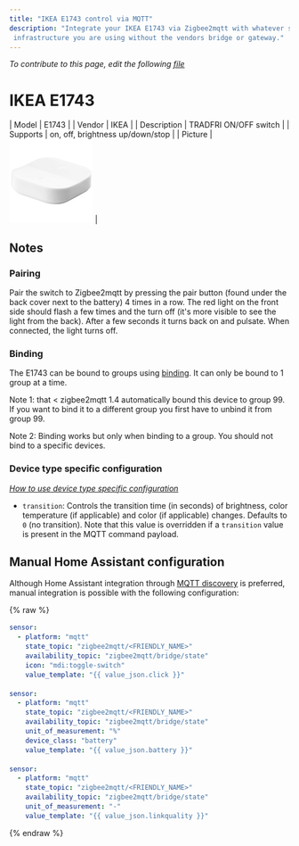 ```yaml
---
title: "IKEA E1743 control via MQTT"
description: "Integrate your IKEA E1743 via Zigbee2mqtt with whatever smart home
 infrastructure you are using without the vendors bridge or gateway."
---
```


*To contribute to this page, edit the following
[file](https://github.com/Koenkk/zigbee2mqtt.io/blob/master/docs/devices/E1743.md)*

# IKEA E1743

| Model | E1743  |
| Vendor  | IKEA  |
| Description | TRADFRI ON/OFF switch |
| Supports | on, off, brightness up/down/stop |
| Picture | ![IKEA E1743](../images/devices/E1743.jpg) |

## Notes


### Pairing
Pair the switch to Zigbee2mqtt by pressing the pair button (found under the back cover next to the battery)
4 times in a row. The red light on the front side should flash a few times and the turn off
(it's more visible to see the light from the back). After a few seconds it turns back on and pulsate.
When connected, the light turns off.


### Binding
The E1743 can be bound to groups using [binding](../information/binding).
It can only be bound to 1 group at a time.

Note 1: that < zigbee2mqtt 1.4 automatically bound this device to group 99.
If you want to bind it to a different group you first have to unbind it from group 99.

Note 2: Binding works but only when binding to a group. You should not bind to a specific devices.

### Device type specific configuration
*[How to use device type specific configuration](../information/configuration.md)*


* `transition`: Controls the transition time (in seconds) of brightness,
color temperature (if applicable) and color (if applicable) changes. Defaults to `0` (no transition).
Note that this value is overridden if a `transition` value is present in the MQTT command payload.


## Manual Home Assistant configuration
Although Home Assistant integration through [MQTT discovery](../integration/home_assistant) is preferred,
manual integration is possible with the following configuration:


{% raw %}
```yaml
sensor:
  - platform: "mqtt"
    state_topic: "zigbee2mqtt/<FRIENDLY_NAME>"
    availability_topic: "zigbee2mqtt/bridge/state"
    icon: "mdi:toggle-switch"
    value_template: "{{ value_json.click }}"

sensor:
  - platform: "mqtt"
    state_topic: "zigbee2mqtt/<FRIENDLY_NAME>"
    availability_topic: "zigbee2mqtt/bridge/state"
    unit_of_measurement: "%"
    device_class: "battery"
    value_template: "{{ value_json.battery }}"

sensor:
  - platform: "mqtt"
    state_topic: "zigbee2mqtt/<FRIENDLY_NAME>"
    availability_topic: "zigbee2mqtt/bridge/state"
    unit_of_measurement: "-"
    value_template: "{{ value_json.linkquality }}"
```
{% endraw %}


